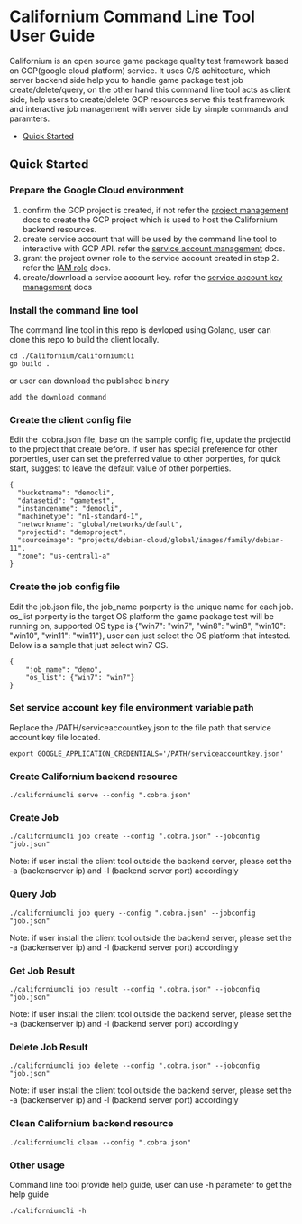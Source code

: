 # Californium Command Line Tool User Guide

Californium is an open source game package quality test framework based on GCP(google cloud platform) service. It uses C/S achitecture, which server backend side help you to handle game package test job create/delete/query, on the other hand this command line tool acts as client side, help users to create/delete GCP resources serve this test framework and interactive job management with server side by simple commands and paramters. 

* [Quick Started](#quick-started)

## Quick Started
### Prepare the Google Cloud environment
1. confirm the GCP project is created, if not refer the [project management](https://cloud.google.com/resource-manager/docs/creating-managing-projects#creating_a_project) docs to create the GCP project which is used to host the Californium backend resources.
2. create service account that will be used by the command line tool to interactive with GCP API. refer the [service account management](https://cloud.google.com/iam/docs/creating-managing-service-accounts#creating) docs. 
3. grant the project owner role to the service account created in step 2. refer the [IAM role](https://cloud.google.com/iam/docs/manage-access-service-accounts#single-role) docs.
4. create/download a service account key. refer the [service account key management](https://cloud.google.com/iam/docs/creating-managing-service-account-keys#creating) docs

### Install the command line tool
The command line tool in this repo is devloped using Golang, user can clone this repo to build the client locally. 
```
cd ./Californium/californiumcli
go build .
```
or user can download the published binary
```
add the download command
```

### Create the client config file
Edit the .cobra.json file, base on the sample config file, update the projectid to the project that create before. If user has special preference for other porperties, user can set the preferred value to other porperties, for quick start, suggest to leave the default value of other porperties. 
```
{
  "bucketname": "democli",
  "datasetid": "gametest",
  "instancename": "democli",
  "machinetype": "n1-standard-1",
  "networkname": "global/networks/default",
  "projectid": "demoproject",
  "sourceimage": "projects/debian-cloud/global/images/family/debian-11",
  "zone": "us-central1-a"
}
```

### Create the job config file
Edit the job.json file, the job_name porperty is the unique name for each job. os_list porperty is the target OS platform the game package test will be running on, supported OS type is  {"win7": "win7", "win8": "win8", "win10": "win10", "win11": "win11"}, user can just select the OS platform that intested. Below is a sample that just select win7 OS.
```
{
    "job_name": "demo",
    "os_list": {"win7": "win7"}
}
```

### Set service account key file environment variable path
Replace the /PATH/serviceaccountkey.json to the file path that service account key file located.
```
export GOOGLE_APPLICATION_CREDENTIALS='/PATH/serviceaccountkey.json'
```

### Create Californium backend resource

```
./californiumcli serve --config ".cobra.json"
```

### Create Job

```
./californiumcli job create --config ".cobra.json" --jobconfig "job.json"
```
Note: if user install the client tool outside the backend server, please set the -a (backenserver ip) and -l (backend server port) accordingly 

### Query Job

```
./californiumcli job query --config ".cobra.json" --jobconfig "job.json"
```
Note: if user install the client tool outside the backend server, please set the -a (backenserver ip) and -l (backend server port) accordingly 

### Get Job Result

```
./californiumcli job result --config ".cobra.json" --jobconfig "job.json"
```
Note: if user install the client tool outside the backend server, please set the -a (backenserver ip) and -l (backend server port) accordingly 

### Delete Job Result

```
./californiumcli job delete --config ".cobra.json" --jobconfig "job.json"
```
Note: if user install the client tool outside the backend server, please set the -a (backenserver ip) and -l (backend server port) accordingly 

### Clean Californium backend resource

```
./californiumcli clean --config ".cobra.json"
```

### Other usage
Command line tool provide help guide, user can use -h parameter to get the help guide
```
./californiumcli -h
```
